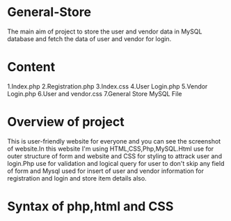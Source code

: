 # General-Store
The main aim of project to store the user and vendor data in MySQL database and fetch the data of user and vendor for login.
# Content
1.Index.php
2.Registration.php
3.Index.css
4.User Login.php
5.Vendor Login.php
6.User and vendor.css
7.General Store MySQL File

# Overview of project
This is user-friendly website for everyone and you can see the screenshot of website.In this website I'm using HTML,CSS,Php,MySQL.Html use for outer structure of form and website and CSS for styling to attrack user and login.Php use for validation and logical query for user to don't skip any field of form and Mysql used for insert of user and vendor information for registration and login and store item details also.

# Syntax of php,html and CSS
<?php
------;
------;
?>

<!Doctype HTML>
<title></title>
<head></head>
<style>
</style>
<form method="post or get" action="#">
 </form>
<body></body>
</html>

